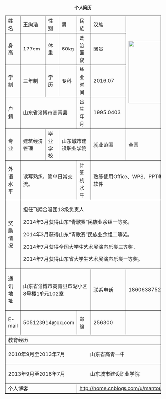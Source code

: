 
</head>

<body>
<center>
  <p><b>个人简历</b></p>
  <table cellpadding="0" cellspacing="0" border="1">
    <tr>
      <td width="64" height="33">姓名</td>
      <td width="109">王绚浩</td>
      <td width="73">性别</td>
      <td width="46">男</td>
      <td width="112">民族</td>
      <td width="159">汉族</td>
      <td width="154" rowspan="4"><p ><img src="3c1dd7d958c7dc47a2b707e8a72b5e64.jpg" width="154" height="203" /></p></td>
    </tr>
    <tr>
      <td height="31">身高</td>
      <td>177cm</td>
      <td>体重</td>
      <td>60kg</td>
      <td>政治面貌</td>
      <td>团员</td>
    </tr>
    <tr>
      <td height="31">学制</td>
      <td>三年制</td>
      <td>学历</td>
      <td>专科</td>
      <td>毕业时间</td>
      <td>2016.07</td>
    </tr>
    <tr>
      <td height="46">户籍</td>
      <td colspan="3">山东省淄博市高青县</td>
      <td>出生年月</td>
      <td>1995.0403</td>
    </tr>
    <tr>
      <td height="39">专业</td>
      <td>建筑经济管理</td>
      <td>毕业学校</td>
      <td colspan="2">山东城市建设职业学院</td>
      <td>就业范围</td>
      <td>全国</td>
    </tr>
    <tr>
      <td height="39">外语水平</td>
      <td colspan="3"><p>读写熟练，简单日常交流。</p></td>
      <td>计算机水平</td>
      <td colspan="2"><p >熟练使用Office、WPS、PPT等办公软件</p></td>
    </tr>
    <tr>
      <td><p >奖励情况</p></td>
      <td colspan="6"><p >担任飞翔合唱团13级负责人 </p>
        <p >2014年3月获得山东&#8220;青歌赛&#8221;民族业余组一等奖。 </p>
        <p >2014年3月获得山东&#8220;青歌赛&#8221;民族业余组二等奖。 </p>
        <p >2014年7月获得全国大学生艺术展演声乐类三等奖， </p>
      <p >2014年7月获得山东省大学生艺术展演声乐类一等奖。 </p></td>
    </tr>
    <tr>
      <td><p >通讯地址</p></td>
      <td colspan="4"><p >山东省淄博市高青县芦湖小区8号楼1单元102室</p></td>
      <td><p >联系电话</p></td>
      <td><p >18606387520</p></td>
    </tr>
    <tr>
      <td><p >E-mail</p></td>
      <td colspan="3"><p >505123914@qq.com</p></td>
      <td>邮编</td>
      <td>256300</td>
      <td>&nbsp;</td>
    </tr>
    <tr>
      <td height="28" colspan="7">教育经历</td>
    </tr>
    <tr>
      <td colspan="7"><p >2010年9月至2013年7月&nbsp;&nbsp;&nbsp;&nbsp;&nbsp;&nbsp;&nbsp;&nbsp;&nbsp;&nbsp;&nbsp;&nbsp;&nbsp;&nbsp;&nbsp;&nbsp;&nbsp;&nbsp;&nbsp;山东省高青一中</p></td>
    </tr>
    <tr>
      <td colspan="7"><p >2013年9月至2016年7月&nbsp;&nbsp;&nbsp;&nbsp;&nbsp;&nbsp;&nbsp;&nbsp;&nbsp;&nbsp;&nbsp;&nbsp;&nbsp;&nbsp;&nbsp;&nbsp;&nbsp;&nbsp;&nbsp;山东城市建设职业学院</p></td>
     </tr>
    <tr>
      <td colspan="4">个人博客</td>
      <td colspan="3"><a href="http://home.cnblogs.com/u/mantou1314/">http://home.cnblogs.com/u/mantou1314/</a></td>
    </tr>
  </table>
  <p>&nbsp;</p>
  
</center>


</body>
